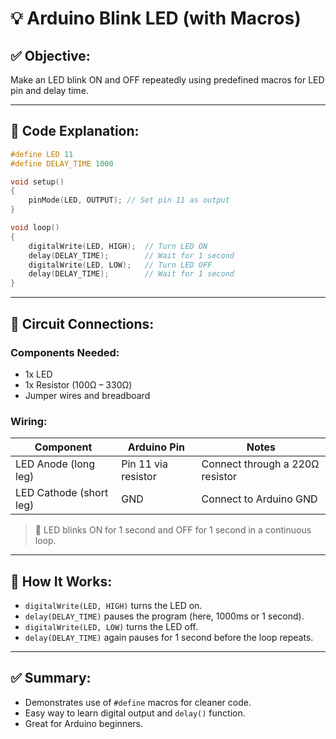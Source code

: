 # 💡 Arduino Blink LED (with Macros)

## ✅ Objective:

Make an LED blink ON and OFF repeatedly using predefined macros for LED pin and delay time.

---

## 🧾 Code Explanation:

```cpp
#define LED 11
#define DELAY_TIME 1000

void setup()
{
    pinMode(LED, OUTPUT); // Set pin 11 as output
}

void loop()
{
    digitalWrite(LED, HIGH);  // Turn LED ON
    delay(DELAY_TIME);        // Wait for 1 second
    digitalWrite(LED, LOW);   // Turn LED OFF
    delay(DELAY_TIME);        // Wait for 1 second
}
```

---

## 🔌 Circuit Connections:

### Components Needed:

- 1x LED
- 1x Resistor (100Ω – 330Ω)
- Jumper wires and breadboard

### Wiring:

| Component               | Arduino Pin         | Notes                           |
| ----------------------- | ------------------- | ------------------------------- |
| LED Anode (long leg)    | Pin 11 via resistor | Connect through a 220Ω resistor |
| LED Cathode (short leg) | GND                 | Connect to Arduino GND          |

> 🔁 LED blinks ON for 1 second and OFF for 1 second in a continuous loop.

---

## 🧠 How It Works:

- `digitalWrite(LED, HIGH)` turns the LED on.
- `delay(DELAY_TIME)` pauses the program (here, 1000ms or 1 second).
- `digitalWrite(LED, LOW)` turns the LED off.
- `delay(DELAY_TIME)` again pauses for 1 second before the loop repeats.

---

## ✅ Summary:

- Demonstrates use of `#define` macros for cleaner code.
- Easy way to learn digital output and `delay()` function.
- Great for Arduino beginners.
